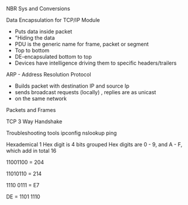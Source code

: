NBR Sys and Conversions 

Data Encapsulation for TCP/IP Module 
- Puts data inside packet 
- "Hiding the data
- PDU is the generic name for frame, packet or segment
- Top to bottom 
- DE-encapsulated bottom to top 
- Devices have intelligence driving them to specific headers/trailers 

ARP - Address Resolution Protocol 
- Builds  packet with destination IP and source Ip
- sends broadcast requests (locally) , replies are as unicast 
- on the same network 

Packets and Frames

TCP 3 Way Handshake 

Troubleshooting tools 
	ipconfig 
	nslookup 
	ping 

Hexademical 
1 Hex digit is 4 bits grouped 
Hex digits are 0 - 9, and A - F, which add in total 16 

11001100 = 204 
 
11010110 = 214 

1110 0111 = E7 

DE = 1101 1110
